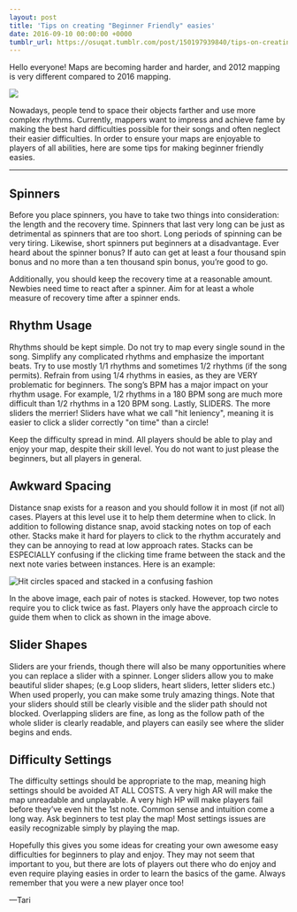 ```yaml
---
layout: post
title: 'Tips on creating "Beginner Friendly" easies'
date: 2016-09-10 00:00:00 +0000
tumblr_url: https://osuqat.tumblr.com/post/150197939840/tips-on-creating-beginner-friendly-easies
---
```


Hello everyone! Maps are becoming harder and harder, and 2012 mapping is very different compared to 2016 mapping.

![](/wiki/shared/news/banners/theqatgazette.jpg)

Nowadays, people tend to space their objects farther and use more complex rhythms. Currently, mappers want to impress and achieve fame by making the best hard difficulties possible for their songs and often neglect their easier difficulties. In order to ensure your maps are enjoyable to players of all abilities, here are some tips for making beginner friendly easies.

---

## Spinners

Before you place spinners, you have to take two things into consideration: the length and the recovery time. Spinners that last very long can be just as detrimental as spinners that are too short. Long periods of spinning can be very tiring. Likewise, short spinners put beginners at a disadvantage. Ever heard about the spinner bonus? If auto can get at least a four thousand spin bonus and no more than a ten thousand spin bonus, you’re good to go.

Additionally, you should keep the recovery time at a reasonable amount. Newbies need time to react after a spinner. Aim for at least a whole measure of recovery time after a spinner ends.

## Rhythm Usage

Rhythms should be kept simple. Do not try to map every single sound in the song. Simplify any complicated rhythms and emphasize the important beats. Try to use mostly 1/1 rhythms and sometimes 1/2 rhythms (if the song permits). Refrain from using 1/4 rhythms in easies, as they are VERY problematic for beginners. The song’s BPM has a major impact on your rhythm usage. For example, 1/2 rhythms in a 180 BPM song are much more difficult than 1/2 rhythms in a 120 BPM song. Lastly, SLIDERS. The more sliders the merrier! Sliders have what we call "hit leniency", meaning it is easier to click a slider correctly "on time" than a circle!

Keep the difficulty spread in mind. All players should be able to play and enjoy your map, despite their skill level. You do not want to just please the beginners, but all players in general.

## Awkward Spacing

Distance snap exists for a reason and you should follow it in most (if not all) cases. Players at this level use it to help them determine when to click. In addition to following distance snap, avoid stacking notes on top of each other. Stacks make it hard for players to click to the rhythm accurately and they can be annoying to read at low approach rates. Stacks can be ESPECIALLY confusing if the clicking time frame between the stack and the next note varies between instances. Here is an example:

![Hit circles spaced and stacked in a confusing fashion](/wiki/shared/news/2016-09-10-tips-on-creating-beginner-friendly-easies/tumblr_inline_od9ue4zt6h1usyjz5_1280.png)

In the above image, each pair of notes is stacked. However, top two notes require you to click twice as fast. Players only have the approach circle to guide them when to click as shown in the image above.

## Slider Shapes

Sliders are your friends, though there will also be many opportunities where you can replace a slider with a spinner. Longer sliders allow you to make beautiful slider shapes; (e.g Loop sliders, heart sliders, letter sliders etc.) When used properly, you can make some truly amazing things. Note that your sliders should still be clearly visible and the slider path should not blocked. Overlapping sliders are fine, as long as the follow path of the whole slider is clearly readable, and players can easily see where the slider begins and ends.

## Difficulty Settings

The difficulty settings should be appropriate to the map, meaning high settings should be avoided AT ALL COSTS. A very high AR will make the map unreadable and unplayable. A very high HP will make players fail before they’ve even hit the 1st note. Common sense and intuition come a long way. Ask beginners to test play the map! Most settings issues are easily recognizable simply by playing the map.

Hopefully this gives you some ideas for creating your own awesome easy difficulties for beginners to play and enjoy. They may not seem that important to you, but there are lots of players out there who do enjoy and even require playing easies in order to learn the basics of the game. Always remember that you were a new player once too!

—Tari
